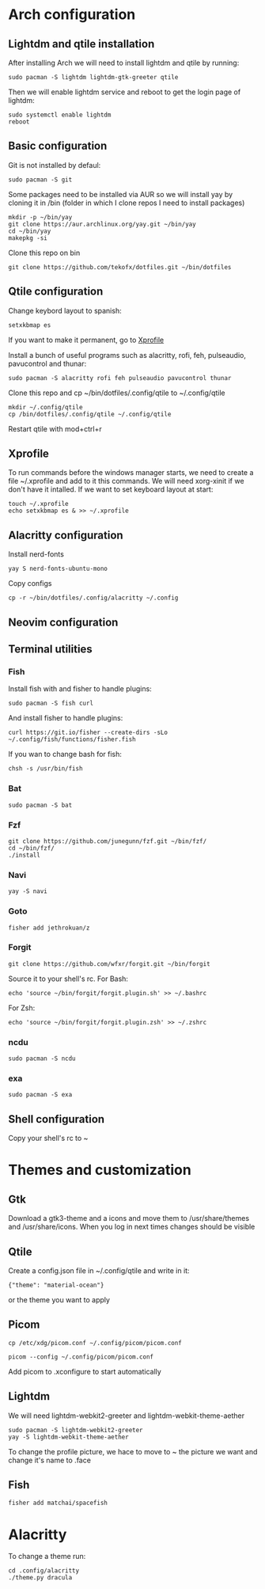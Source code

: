# Arch configuration
## Lightdm and qtile installation
After installing Arch we will need to install lightdm and qtile by running:

```
sudo pacman -S lightdm lightdm-gtk-greeter qtile
```

Then we will enable lightdm service and reboot to get the login page of lightdm:

```
sudo systemctl enable lightdm
reboot
```
## Basic configuration
Git is not installed by defaul:

```
sudo pacman -S git
```

Some packages need to be installed via AUR so we will install yay by cloning it in /bin (folder in which I clone repos I need to install packages)

```
mkdir -p ~/bin/yay
git clone https://aur.archlinux.org/yay.git ~/bin/yay
cd ~/bin/yay
makepkg -si
```


Clone this repo on bin

```
git clone https://github.com/tekofx/dotfiles.git ~/bin/dotfiles
```
## Qtile configuration
Change keybord layout to spanish:

```
setxkbmap es
```

If you want to make it permanent, go to [Xprofile](#Xprofile)

Install a bunch of useful programs such as alacritty, rofi, feh, pulseaudio, pavucontrol and thunar:

```
sudo pacman -S alacritty rofi feh pulseaudio pavucontrol thunar
```

Clone this repo and cp ~/bin/dotfiles/.config/qtile to ~/.config/qtile

```
mkdir ~/.config/qtile
cp /bin/dotfiles/.config/qtile ~/.config/qtile
```

Restart qtile with mod+ctrl+r


## Xprofile
To run commands before the windows manager starts, we need to create a file ~/.xprofile and add to it this commands. We will need xorg-xinit if we don't have it intalled. If we want to set keyboard layout at start:

```
touch ~/.xprofile
echo setxkbmap es & >> ~/.xprofile
```


## Alacritty configuration
Install nerd-fonts

```
yay S nerd-fonts-ubuntu-mono
```

Copy configs

```
cp -r ~/bin/dotfiles/.config/alacritty ~/.config
```
## Neovim configuration

## Terminal utilities
### Fish
Install fish with and fisher to handle plugins:

```
sudo pacman -S fish curl
```

And install fisher to handle plugins:

```
curl https://git.io/fisher --create-dirs -sLo ~/.config/fish/functions/fisher.fish
```

If you wan to change bash for fish:

```
chsh -s /usr/bin/fish
```


### Bat
```
sudo pacman -S bat
```

### Fzf
```
git clone https://github.com/junegunn/fzf.git ~/bin/fzf/
cd ~/bin/fzf/
./install
```

### Navi
```
yay -S navi
```
### Goto
```
fisher add jethrokuan/z
```
### Forgit
```
git clone https://github.com/wfxr/forgit.git ~/bin/forgit
```

Source it to your shell's rc.
For Bash:

```
echo 'source ~/bin/forgit/forgit.plugin.sh' >> ~/.bashrc
```

For Zsh:

```
echo 'source ~/bin/forgit/forgit.plugin.zsh' >> ~/.zshrc
```

### ncdu
```
sudo pacman -S ncdu
```

### exa
```
sudo pacman -S exa
```


## Shell configuration
Copy your shell's rc to ~

# Themes and customization
## Gtk
Download a gtk3-theme and a icons and move them to /usr/share/themes and /usr/share/icons. When you log in next times changes should be visible

## Qtile
Create a config.json file in ~/.config/qtile and write in it:

```
{"theme": "material-ocean"}
```

or the theme you want to apply


## Picom
```
cp /etc/xdg/picom.conf ~/.config/picom/picom.conf
```
```
picom --config ~/.config/picom/picom.conf
```

Add picom to .xconfigure to start automatically
## Lightdm
We will need lightdm-webkit2-greeter and lightdm-webkit-theme-aether

```
sudo pacman -S lightdm-webkit2-greeter
yay -S lightdm-webkit-theme-aether
```

To change the profile picture, we hace to move to ~ the picture we want and change it's name to .face

## Fish
```
fisher add matchai/spacefish
```


# Alacritty
To change a theme run:

```
cd .config/alacritty
./theme.py dracula
```
